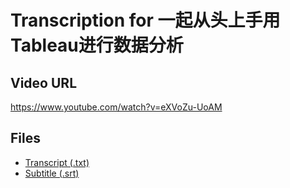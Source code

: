 # Transcription for 一起从头上手用Tableau进行数据分析
## Video URL
https://www.youtube.com/watch?v=eXVoZu-UoAM
 
## Files
- [Transcript (.txt)](./transcript.txt)
- [Subtitle (.srt)](./transcript.srt)
